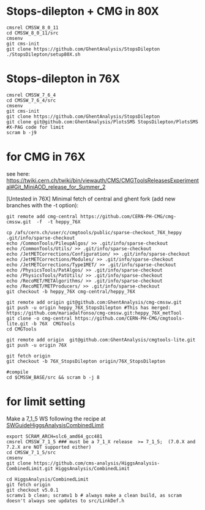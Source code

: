 # Stops-dilepton + CMG in 80X
```
cmsrel CMSSW_8_0_11
cd CMSSW_8_0_11/src
cmsenv
git cms-init
git clone https://github.com/GhentAnalysis/StopsDilepton
./StopsDilepton/setup80X.sh
```

# Stops-dilepton in 76X 
```
cmsrel CMSSW_7_6_4
cd CMSSW_7_6_4/src
cmsenv
git cms-init
git clone https://github.com/GhentAnalysis/StopsDilepton
git clone git@github.com:GhentAnalysis/PlotsSMS StopsDilepton/PlotsSMS #X-PAG code for limit
scram b -j9
```

# for CMG in 76X
see here:
https://twiki.cern.ch/twiki/bin/viewauth/CMS/CMGToolsReleasesExperimental#Git_MiniAOD_release_for_Summer_2

[Untested in 76X] Minimal fetch of central and ghent fork (add new branches with the -t option):
```
git remote add cmg-central https://github.com/CERN-PH-CMG/cmg-cmssw.git  -f  -t heppy_76X

cp /afs/cern.ch/user/c/cmgtools/public/sparse-checkout_76X_heppy .git/info/sparse-checkout
echo /CommonTools/PileupAlgos/ >> .git/info/sparse-checkout
echo /CommonTools/Utils/ >> .git/info/sparse-checkout
echo /JetMETCorrections/Configuration/ >> .git/info/sparse-checkout
echo /JetMETCorrections/Modules/ >> .git/info/sparse-checkout
echo /JetMETCorrections/Type1MET/ >> .git/info/sparse-checkout
echo /PhysicsTools/PatAlgos/ >> .git/info/sparse-checkout
echo /PhysicsTools/PatUtils/ >> .git/info/sparse-checkout
echo /RecoMET/METAlgorithms/ >> .git/info/sparse-checkout
echo /RecoMET/METProducers/ >> .git/info/sparse-checkout
git checkout -b heppy_76X cmg-central/heppy_76X

git remote add origin git@github.com:GhentAnalysis/cmg-cmssw.git
git push -u origin heppy_76X_StopsDilepton #This has merged: https://github.com/mariadalfonso/cmg-cmssw.git:heppy_76X_metTool
git clone -o cmg-central https://github.com/CERN-PH-CMG/cmgtools-lite.git -b 76X  CMGTools
cd CMGTools 

git remote add origin  git@github.com:GhentAnalysis/cmgtools-lite.git 
git push -u origin 76X

git fetch origin
git checkout -b 76X_StopsDilepton origin/76X_StopsDilepton

#compile
cd $CMSSW_BASE/src && scram b -j 8
```


# for limit setting
Make a 7_1_5 WS following the recipe at [SWGuideHiggsAnalysisCombinedLimit](https://twiki.cern.ch/twiki/bin/viewauth/CMS/SWGuideHiggsAnalysisCombinedLimit)
```
export SCRAM_ARCH=slc6_amd64_gcc481
cmsrel CMSSW_7_1_5 ### must be a 7_1_X release  >= 7_1_5;  (7.0.X and 7.2.X are NOT supported either) 
cd CMSSW_7_1_5/src 
cmsenv
git clone https://github.com/cms-analysis/HiggsAnalysis-CombinedLimit.git HiggsAnalysis/CombinedLimit

cd HiggsAnalysis/CombinedLimit
git fetch origin
git checkout v5.0.1
scramv1 b clean; scramv1 b # always make a clean build, as scram doesn't always see updates to src/LinkDef.h
```

